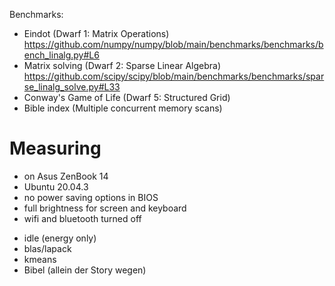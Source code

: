 Benchmarks:

- Eindot (Dwarf 1: Matrix Operations) https://github.com/numpy/numpy/blob/main/benchmarks/benchmarks/bench_linalg.py#L6
- Matrix solving (Dwarf 2: Sparse Linear Algebra) https://github.com/scipy/scipy/blob/main/benchmarks/benchmarks/sparse_linalg_solve.py#L33
- Conway's Game of Life (Dwarf 5: Structured Grid)
- Bible index (Multiple concurrent memory scans)



# Measuring

- on Asus ZenBook 14
- Ubuntu 20.04.3
- no power saving options in BIOS
- full brightness for screen and keyboard
- wifi and bluetooth turned off


* idle (energy only)
* blas/lapack
* kmeans
* Bibel (allein der Story wegen)
